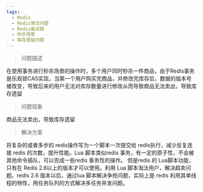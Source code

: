 ```yaml
---
tags:
  - Redis
  - Redis常见问题
  - Redis面试题
  - 秒杀场景
  - 库存遗留问题
---
```

> 问题描述

在使用事务进行秒杀场景的操作时，多个用户同时秒杀一件商品，由于Redis事务是乐观锁CAS实现，当第一个用户购买完商品，并修改完库存后，数据的版本号被改变，导致后来的用户无法对库存数量进行修改从而导致商品无法卖出，导致库存遗留

> 问题现象

商品无法卖出，导致库存遗留

> 解决方案

将复杂的或者多步的 redis操作写为一个脚本一次提交给 redis执行，减少反复连接 redis 的次数，提升性能。Lua 脚本类似redis 事务，有一定的原子性，不会被其他命令插队，可以完成一些redis 事务性的操作。 但是redis 的 Lua脚本功能，只有在 Redis 2.6以上的版本才可以使用。利用 Lua 脚本淘汰用户，解决超卖问题。redis 2.6 版本以后，通过lua 脚本解决争抢问题，实际上是 redis 利用其单线程的特性，用任务队列的方式解决多任务井发问题。